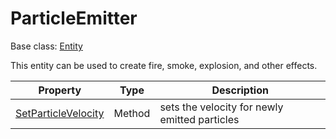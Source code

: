 # ParticleEmitter

Base class: [Entity](Entity.md)

This entity can be used to create fire, smoke, explosion, and other effects.

| Property | Type | Description |
|---|---|---|
| [SetParticleVelocity](ParticleEmitter_SetParticleVelocity.md) | Method | sets the velocity for newly emitted particles |
